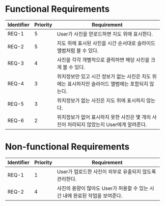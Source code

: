 # Functional Requirements
|Identifier|Priority|Requirement|
|----------|--------|-----------|
|REQ-1|5|User가 사진을 얻로드하면 지도 위에 표시한다.|
|REQ-2|5|지도 위에 표시된 사진을 시간 순서대로 슬라이드 앨범처럼 볼 수 있다.|
|REQ-3|4|사진을 각각 개별적으로 클릭하면 해당 사진을 크게 볼 수 있다.|
|REQ-4|3|위치정보만 있고 시간 정보가 없는 사진은 지도 위에는 표시하지만 슬라이드 앨범에는 포함되지 않는다.|
|REQ-5|3|위치정보가 없는 사진은 지도 위에 표시하지 않는다.|
|REQ-6|2|위치정보가 없어 표시하지 못한 사진은 몇 개의 사진이 처리되지 않았는지 User에게 알려준다.|

# Non-functional Requirements
|Identifier|Priority|Requirement|
|----------|--------|-----------|
|REQ-1|1|User가 업로드한 사진이 외부로 유출되지 않도록 관리한다.|
|REQ-2|4|사진의 용량이 많아도 User가 허용할 수 있는 시간 내에 완료된 작업을 보여준다.
